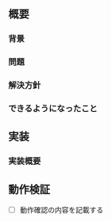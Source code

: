 ## 概要

### 背景
<!-- この変更が必要になった背景を記載してください。 -->

### 問題
<!-- 対応した課題や問題について説明してください。 -->

### 解決方針
<!-- どのように問題を解決したか、どのようなアプローチを取ったかを記載してください。 -->

### できるようになったこと
<!-- この変更によって追加された機能や達成できるようになったことを簡潔に記載してください。 -->

## 実装

### 実装概要
<!-- 実装の概要を記載し、主要な変更点や修正内容を説明してください。技術的な背景も必要に応じて含めます。 -->

## 動作検証
<!-- 動作確認の方法や結果を記載してください。テストが必要な場合はテスト内容もここに書きます。 -->
- [ ] 動作確認の内容を記載する

